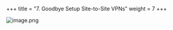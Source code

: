 +++
title = "7. Goodbye Setup Site-to-Site VPNs"
weight = 7
+++


![image.png](/images/008-viii-clean-it-up/39-372318-image.png)



